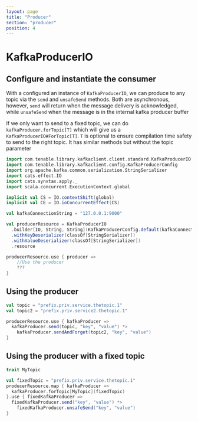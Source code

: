 ```yaml
---
layout: page
title: "Producer"
section: "producer"
position: 4
---
```


# KafkaProducerIO

## Configure and instantiate the consumer
With a configured an instance of `KafkaProducerIO`, we can produce to any topic via the `send` and `unsafeSend`
methods.  Both are asynchronous, however, `send` will return when the message delivery is acknowledged, while `unsafeSend`
when the message is in the internal kafka producer buffer

If we only want to send to a fixed topic, we can do `kafkaProducer.forTopic[T]` which will give us a `KafkaProducerIO#ForTopic[T]`.
`T` is optional to ensure compilation time safety to send to the right topic.
It has similar methods but without the topic parameter

```scala
import com.tenable.library.kafkaclient.client.standard.KafkaProducerIO
import com.tenable.library.kafkaclient.config.KafkaProducerConfig
import org.apache.kafka.common.serialization.StringSerializer
import cats.effect.IO
import cats.synxtax.apply._
import scala.concurrent.ExecutionContext.global

implicit val CS = IO.contextShift(global)
implicit val CE = IO.ioConcurrentEffect(CS)

val kafkaConnectionString = "127.0.0.1:9000"

val producerResource = KafkaProducerIO
  .builder[IO, String, String](KafkaProducerConfig.default(kafkaConnectionString))
  .withKeyDeserializer(classOf[StringSerializer])
  .withValueDeserializer(classOf[StringSerializer])
  .resource

producerResource.use { producer =>
    //Use the producer
    ???
}
```

## Using the producer

```scala
val topic = "prefix.priv.service.thetopic.1"
val topic2 = "prefix.priv.service2.thetopic.1"

producerResource.use { kafkaProducer =>
  kafkaProducer.send(topic, "key", "value") *>
    kafkaProducer.sendAndForget(topic2, "key", "value")
}
```

## Using the producer with a fixed topic
```scala
trait MyTopic

val fixedTopic = "prefix.priv.service.thetopic.1"
producerResource.map { kafkaProducer =>
  kafkaProducer.forTopic[MyTopic](fixedTopic)
}.use { fixedKafkaProducer =>
  fixedKafkaProducer.send("key", "value") *>
    fixedKafkaProducer.unsafeSend("key", "value")
}
```